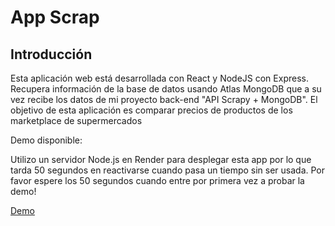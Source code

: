 # App Scrap

## Introducción

Esta aplicación web está desarrollada con React y NodeJS con Express. Recupera información de la base de datos usando Atlas MongoDB que a su vez recibe los datos de mi proyecto back-end "API Scrapy + MongoDB". El objetivo de esta aplicación es comparar precios de productos de los marketplace de supermercados

Demo disponible: 

Utilizo un servidor Node.js en Render para desplegar esta app por lo que tarda 50 segundos en reactivarse cuando pasa un tiempo sin ser usada. Por favor espere los 50 segundos cuando entre por primera vez a probar la demo!

[Demo](https://appscrap.netlify.app/)
